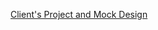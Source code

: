 [Client's Project and Mock Design](https://www.canva.com/design/DAGRBqFR_EM/f60AzdCv9abZ0nmFocxy7g/edit?fbclid=IwZXh0bgNhZW0CMTEAAR1UwkN-HjUxy7DXEchqTzAA41L8wdtus_oDFLrUwg9211xxJSRdorMDNn8_aem_MScJC8B871t4OmaK1jfxjg)